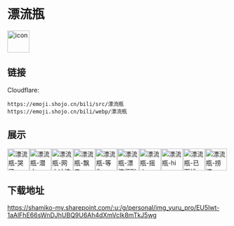 # 漂流瓶
<img src="https://emoji.shojo.cn/bili/src/漂流瓶/icon.png" width="50" height="50" alt="icon">

## 链接
Cloudflare:
```
https://emoji.shojo.cn/bili/src/漂流瓶
https://emoji.shojo.cn/bili/webp/漂流瓶
```
## 展示
<img src="https://emoji.shojo.cn/bili/src/漂流瓶/漂流瓶-哭了.png" width="50" height="50" alt="漂流瓶-哭了"><img src="https://emoji.shojo.cn/bili/src/漂流瓶/漂流瓶-潜水.png" width="50" height="50" alt="漂流瓶-潜水"><img src="https://emoji.shojo.cn/bili/src/漂流瓶/漂流瓶-网上冲浪.png" width="50" height="50" alt="漂流瓶-网上冲浪"><img src="https://emoji.shojo.cn/bili/src/漂流瓶/漂流瓶-飘走.png" width="50" height="50" alt="漂流瓶-飘走"><img src="https://emoji.shojo.cn/bili/src/漂流瓶/漂流瓶-等你.png" width="50" height="50" alt="漂流瓶-等你"><img src="https://emoji.shojo.cn/bili/src/漂流瓶/漂流瓶-漂流瓶联系.png" width="50" height="50" alt="漂流瓶-漂流瓶联系"><img src="https://emoji.shojo.cn/bili/src/漂流瓶/漂流瓶-摇人.png" width="50" height="50" alt="漂流瓶-摇人"><img src="https://emoji.shojo.cn/bili/src/漂流瓶/漂流瓶-hi.png" width="50" height="50" alt="漂流瓶-hi"><img src="https://emoji.shojo.cn/bili/src/漂流瓶/漂流瓶-已下线.png" width="50" height="50" alt="漂流瓶-已下线"><img src="https://emoji.shojo.cn/bili/src/漂流瓶/漂流瓶-捞捞.png" width="50" height="50" alt="漂流瓶-捞捞">

## 下载地址

https://shamiko-my.sharepoint.com/:u:/g/personal/img_yuru_pro/EU5lwt-1aAlFhE66sWnDJhUBQ9U6Ah4dXmVcIk8mTkJ5wg